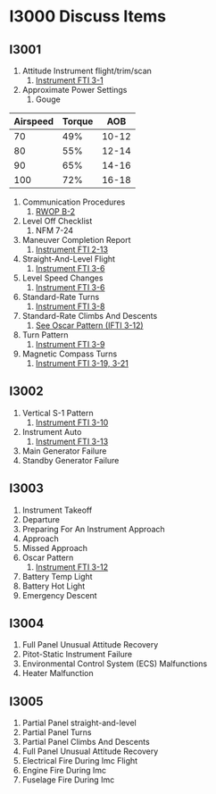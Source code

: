 # I3000 Discuss Items

## I3001

1. Attitude Instrument flight/trim/scan
    1. [Instrument FTI 3-1](https://www.cnatra.navy.mil/local/docs/pat-pubs/P-458.pdf#page=65)
1. Approximate Power Settings
    1. Gouge

Airspeed    | Torque    | AOB
------------|-----------|------
70          | 49%       | 10-12
80          | 55%       | 12-14
90          | 65%       | 14-16
100         | 72%       | 16-18

1. Communication Procedures
    1. [RWOP B-2](https://www.cnatra.navy.mil/tw5/assets/docs/instructions/3710.8.pdf#page=184)
1. Level Off Checklist
    1. NFM 7-24
1. Maneuver Completion Report
    1. [Instrument FTI 2-13](https://www.cnatra.navy.mil/local/docs/pat-pubs/P-458.pdf#page=63)
1. Straight-And-Level Flight
    1. [Instrument FTI 3-6](https://www.cnatra.navy.mil/local/docs/pat-pubs/P-458.pdf#page=70)
1. Level Speed Changes
    1. [Instrument FTI 3-6](https://www.cnatra.navy.mil/local/docs/pat-pubs/P-458.pdf#page=70)
1. Standard-Rate Turns
    1. [Instrument FTI 3-8](https://www.cnatra.navy.mil/local/docs/pat-pubs/P-458.pdf#page=72)
1. Standard-Rate Climbs And Descents
    1. [See Oscar Pattern (IFTI 3-12)](https://www.cnatra.navy.mil/local/docs/pat-pubs/P-458.pdf#page=76)
1. Turn Pattern
    1. [Instrument FTI 3-9](https://www.cnatra.navy.mil/local/docs/pat-pubs/P-458.pdf#page=73)
1. Magnetic Compass Turns
    1. [Instrument FTI 3-19, 3-21](https://www.cnatra.navy.mil/local/docs/pat-pubs/P-458.pdf#page=83)

## I3002

1. Vertical S-1 Pattern
    1. [Instrument FTI 3-10](https://www.cnatra.navy.mil/local/docs/pat-pubs/P-458.pdf#page=74)
1. Instrument Auto
    1. [Instrument FTI 3-13](https://www.cnatra.navy.mil/local/docs/pat-pubs/P-458.pdf#page=77)
1. Main Generator Failure
1. Standby Generator Failure

## I3003

1. Instrument Takeoff
1. Departure
1. Preparing For An Instrument Approach
1. Approach
1. Missed Approach
1. Oscar Pattern
    1. [Instrument FTI 3-12](https://www.cnatra.navy.mil/local/docs/pat-pubs/P-458.pdf#page=76)
1. Battery Temp Light
1. Battery Hot Light
1. Emergency Descent

## I3004

1. Full Panel Unusual Attitude Recovery
1. Pitot-Static Instrument Failure
1. Environmental Control System (ECS) Malfunctions
1. Heater Malfunction

## I3005

1. Partial Panel straight-and-level
1. Partial Panel Turns
1. Partial Panel Climbs And Descents
1. Full Panel Unusual Attitude Recovery
1. Electrical Fire During Imc Flight
1. Engine Fire During Imc
1. Fuselage Fire During Imc
